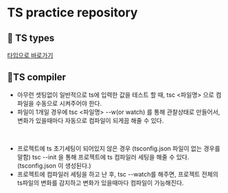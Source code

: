 # TS practice repository

## 📌 TS types

[타입으로 바로가기](https://github.com/shorrysorry/ts_study/tree/main/src/study/types)

## 📌TS compiler

- 아무런 셋팅없이 일반적으로 ts에 입력한 값을 테스트 할 때, tsc <파일명> 으로 컴파일을 수동으로 시켜주어야 한다.
- 파일이 1개일 경우에 tsc <파일명> --w(or watch) 를 통해 관찰상태로 만들어서, 변화가 있을때마다 자동으로 컴파일이 되게끔 해줄 수 있다.

<br/>

- 프로젝트에 ts 초기세팅이 되어있지 않은 경우 (tsconfig.json 파일이 없는 경우를 말함) tsc --init 을 통해 프로젝트에 ts 컴파일러 세팅을 해줄 수 있다. (tsconfig.json 이 생성된다.)
- 프로젝트에 컴파일러 세팅을 하고 난 후, tsc --watch를 해주면, 프로젝트 전체의 ts파일의 변화를 감지하고 변화가 있을때마다 컴파일이 가능해진다.
